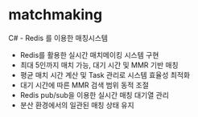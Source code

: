 # matchmaking
C# - Redis 를 이용한 매칭시스템

- Redis를 활용한 실시간 매치메이킹 시스템 구현
- 최대 5인까지 매치 가능, 대기 시간 및 MMR 기반 매칭
- 평균 매치 시간 계산 및 Task 관리로 시스템 효율성 최적화
- 대기 시간에 따른 MMR 검색 범위 동적 조절
- Redis pub/sub을 이용한 실시간 매칭 대기열 관리
- 분산 환경에서의 일관된 매칭 상태 유지
